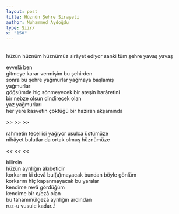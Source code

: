 ```yaml
---
layout: post
title: Hüznün Şehre Sirayeti
author: Muhammed Aydoğdu
type: Şiir/
x: "150"
---
```

<br/>
hüzün  
hüznüm  
hüznümüz  
sirâyet ediyor sanki tüm şehre  
yavaş yavaş  

evvelâ ben  
gitmeye karar vermişim bu şehirden  
sonra bu şehre yağmurlar yağmaya başlamış  
yağmurlar  
göğsümde hiç sönmeyecek bir ateşin harâretini  
bir nebze olsun dindirecek olan  
yaz yağmurları  
her yere kasvetin çöktüğü bir haziran akşamında  

_>> >> >>_

rahmetin tecellisi yağıyor usulca üstümüze  
nihâyet bulutlar da ortak olmuş hüznümüze  

_<< << <<_

bilirsin  
hüzün ayrılığın âkıbetidir  
korkarım ki devâ bul(a)mayacak bundan böyle gönlüm  
korkarım hiç kapanmayacak bu yaralar  
kendime revâ gördüğüm  
kendime bir c/ezâ olan  
bu tahammülgezâ ayrılığın ardından  
ruz-u vusule kadar..!  
